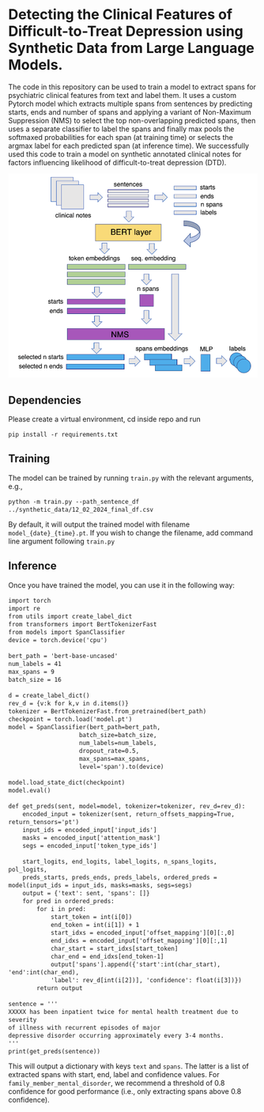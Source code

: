 # Detecting the Clinical Features of Difficult-to-Treat Depression using Synthetic Data from Large Language Models.
The code in this repository can be used to train a model to extract spans for psychiatric clinical features from text and label them. It uses a custom Pytorch model which extracts multiple spans from sentences by predicting starts, ends and number of spans and applying a variant of Non-Maximum Suppression (NMS) to select the top non-overlapping predicted spans, then uses a separate classifier to label the spans and finally max pools the softmaxed probabilities for each span (at training time) or selects the argmax label for each predicted span (at inference time). We successfully used this code to train a model on synthetic annotated clinical notes for factors influencing likelihood of difficult-to-treat depression (DTD). 


![Alt text](model_arch.png "Model architecture")


## Dependencies
Please create a virtual environment, cd inside repo and run 
    
    pip install -r requirements.txt

## Training 
The model can be trained by running `train.py` with the relevant arguments, e.g., 
    
    python -m train.py --path_sentence_df ../synthetic_data/12_02_2024_final_df.csv 


By default, it will output the trained model with filename `model_{date}_{time}.pt`. If you wish to change the filename, add command line argument following `train.py`

## Inference 
Once you have trained the model, you can use it in the following way: 

    import torch
    import re
    from utils import create_label_dict
    from transformers import BertTokenizerFast
    from models import SpanClassifier
    device = torch.device('cpu')

    bert_path = 'bert-base-uncased'
    num_labels = 41
    max_spans = 9
    batch_size = 16

    d = create_label_dict()
    rev_d = {v:k for k,v in d.items()}
    tokenizer = BertTokenizerFast.from_pretrained(bert_path)
    checkpoint = torch.load('model.pt')
    model = SpanClassifier(bert_path=bert_path, 
                        batch_size=batch_size, 
                        num_labels=num_labels, 
                        dropout_rate=0.5, 
                        max_spans=max_spans,
                        level='span').to(device)

    model.load_state_dict(checkpoint)
    model.eval()

    def get_preds(sent, model=model, tokenizer=tokenizer, rev_d=rev_d):
        encoded_input = tokenizer(sent, return_offsets_mapping=True, return_tensors='pt')
        input_ids = encoded_input['input_ids']
        masks = encoded_input['attention_mask']
        segs = encoded_input['token_type_ids']

        start_logits, end_logits, label_logits, n_spans_logits, pol_logits, 
        preds_starts, preds_ends, preds_labels, ordered_preds = model(input_ids = input_ids, masks=masks, segs=segs)
        output = {'text': sent, 'spans': []}
        for pred in ordered_preds:
            for i in pred:
                start_token = int(i[0])
                end_token = int(i[1]) + 1
                start_idxs = encoded_input['offset_mapping'][0][:,0]
                end_idxs = encoded_input['offset_mapping'][0][:,1]
                char_start = start_idxs[start_token]
                char_end = end_idxs[end_token-1]
                output['spans'].append({'start':int(char_start), 'end':int(char_end), 
                'label': rev_d[int(i[2])], 'confidence': float(i[3])})
            return output

    sentence = '''
    XXXXX has been inpatient twice for mental health treatment due to severity 
    of illness with recurrent episodes of major 
    depressive disorder occurring approximately every 3-4 months.
    '''
    print(get_preds(sentence))

This will output a dictionary with keys `text` and `spans`. The latter is a list of extracted spans with start, end, label and confidence values. For `family_member_mental_disorder`, we recommend a threshold of 0.8 confidence for good performance (i.e., only extracting spans above 0.8 confidence). 

